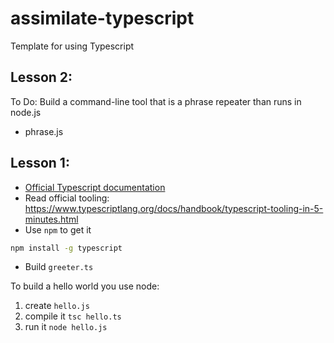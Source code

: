 # assimilate-typescript
Template for using Typescript

## Lesson 2:

To Do:  Build a command-line tool that is a phrase repeater than runs in node.js
* phrase.js


## Lesson 1:

* [Official Typescript documentation](https://www.typescriptlang.org/docs/handbook/intro.html)
* Read official tooling:  https://www.typescriptlang.org/docs/handbook/typescript-tooling-in-5-minutes.html
* Use `npm` to get it
```bash
npm install -g typescript
```
* Build `greeter.ts`

To build a hello world you use node:

1. create `hello.js`
2. compile it `tsc hello.ts`
3. run it `node hello.js`
